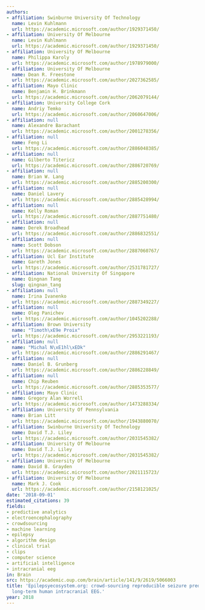 ```yaml
---
authors:
- affiliation: Swinburne University Of Technology
  name: Levin Kuhlmann
  url: https://academic.microsoft.com/author/1929371450/
- affiliation: University Of Melbourne
  name: Levin Kuhlmann
  url: https://academic.microsoft.com/author/1929371450/
- affiliation: University Of Melbourne
  name: Philippa Karoly
  url: https://academic.microsoft.com/author/1978979000/
- affiliation: University Of Melbourne
  name: Dean R. Freestone
  url: https://academic.microsoft.com/author/2027362585/
- affiliation: Mayo Clinic
  name: Benjamin H. Brinkmann
  url: https://academic.microsoft.com/author/2062079144/
- affiliation: University College Cork
  name: Andriy Temko
  url: https://academic.microsoft.com/author/2060647006/
- affiliation: null
  name: Alexandre Barachant
  url: https://academic.microsoft.com/author/2001278356/
- affiliation: null
  name: Feng Li
  url: https://academic.microsoft.com/author/2886048385/
- affiliation: null
  name: Gilberto Titericz
  url: https://academic.microsoft.com/author/2886720769/
- affiliation: null
  name: Brian W. Lang
  url: https://academic.microsoft.com/author/2885200300/
- affiliation: null
  name: Daniel Lavery
  url: https://academic.microsoft.com/author/2885428994/
- affiliation: null
  name: Kelly Roman
  url: https://academic.microsoft.com/author/2887751480/
- affiliation: null
  name: Derek Broadhead
  url: https://academic.microsoft.com/author/2886832551/
- affiliation: null
  name: Scott Dobson
  url: https://academic.microsoft.com/author/2887060767/
- affiliation: Ucl Ear Institute
  name: Gareth Jones
  url: https://academic.microsoft.com/author/2531781727/
- affiliation: National University Of Singapore
  name: Qingnan Tang
  slug: qingnan_tang
- affiliation: null
  name: Irina Ivanenko
  url: https://academic.microsoft.com/author/2887349227/
- affiliation: null
  name: Oleg Panichev
  url: https://academic.microsoft.com/author/1045202288/
- affiliation: Brown University
  name: "Timoth\xE9e Proix"
  url: https://academic.microsoft.com/author/2953221193/
- affiliation: null
  name: "Michal N\xE1hl\xEDk"
  url: https://academic.microsoft.com/author/2886291467/
- affiliation: null
  name: Daniel B. Grunberg
  url: https://academic.microsoft.com/author/2886228849/
- affiliation: null
  name: Chip Reuben
  url: https://academic.microsoft.com/author/2885353577/
- affiliation: Mayo Clinic
  name: Gregory Alan Worrell
  url: https://academic.microsoft.com/author/1473288334/
- affiliation: University Of Pennsylvania
  name: Brian Litt
  url: https://academic.microsoft.com/author/1943880070/
- affiliation: Swinburne University Of Technology
  name: David T.J. Liley
  url: https://academic.microsoft.com/author/2031545382/
- affiliation: University Of Melbourne
  name: David T.J. Liley
  url: https://academic.microsoft.com/author/2031545382/
- affiliation: University Of Melbourne
  name: David B. Grayden
  url: https://academic.microsoft.com/author/2021115723/
- affiliation: University Of Melbourne
  name: Mark J. Cook
  url: https://academic.microsoft.com/author/2158121025/
date: '2018-09-01'
estimated_citations: 39
fields:
- predictive analytics
- electroencephalography
- crowdsourcing
- machine learning
- epilepsy
- algorithm design
- clinical trial
- clips
- computer science
- artificial intelligence
- intracranial eeg
in: Brain
src: https://academic.oup.com/brain/article/141/9/2619/5066003
title: 'Epilepsyecosystem.org: crowd-sourcing reproducible seizure prediction with
  long-term human intracranial EEG.'
year: 2018
---
```

